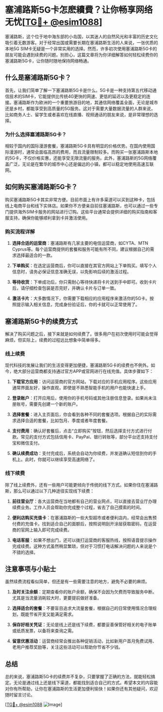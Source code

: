 # 塞浦路斯5G卡怎麽續費？让你畅享网络无忧[[TG💪+ @esim1088](https://t.me/s/esim1088)]

塞浦路斯，这个位于地中海东部的小岛国，以其迷人的自然风光和丰富的历史文化吸引着无数游客。对于经常出国或需要长期在塞浦路斯生活的人来说，一张优质的本地5G SIM卡无疑是一个非常实用的选择。然而，许多初次使用塞浦路斯5G卡的朋友可能会遇到续费的问题。别担心，这篇文章将为你详细解答如何轻松续费你的塞浦路斯5G卡，让你随时随地保持网络畅通。

## 什么是塞浦路斯5G卡？

首先，让我们简单了解一下塞浦路斯5G卡是什么。5G卡是一种支持第五代移动通信技术的SIM卡，它能提供比传统4G更快的网速、更低的延迟以及更稳定的连接。塞浦路斯作为欧洲的一个重要旅游目的地，其通信网络覆盖全面，无论是城市还是乡村，都能享受到高质量的5G服务。这对于需要大量数据流量的人群来说，比如商务人士、留学生或者喜欢在线直播、视频通话的朋友来说，是非常理想的选择。

### 为什么选择塞浦路斯5G卡？

相较于国内的国际漫游套餐，塞浦路斯5G卡具有明显的价格优势。在国内使用国际漫游时，通常会面临高昂的费用，而且流量限制较多。而购买一张塞浦路斯本地的5G卡，不仅价格实惠，还能享受无限流量的服务。此外，塞浦路斯的5G网络覆盖广泛，无论是在繁华的城市中心还是偏远的小镇，都可以稳定地使用高速互联网。

## 如何购买塞浦路斯5G卡？

购买塞浦路斯5G卡其实非常方便。目前市面上有许多渠道可以买到这种卡，包括线上电商平台和线下实体店。如果你不方便亲自前往塞浦路斯，也可以通过一些专门提供海外SIM卡服务的网站进行订购。这些平台通常会提供详细的购买指南和客服支持，确保你能够顺利拿到卡并激活使用。

### 购买流程详解

1. **选择合适的运营商**：塞浦路斯有几家主要的电信运营商，如CYTA、MTN Cyprus等。每个运营商提供的套餐和服务可能有所不同，建议根据自己的需求选择最适合的一款。
   
2. **下单购买**：在选定运营商后，你可以直接在其官方网站上下单购买。填写个人信息时，请务必保证信息准确无误，以免影响后续的激活过程。

3. **等待收货**：下单成功后，你只需耐心等待快递将卡片送到手中即可。收到卡片后，请仔细检查包装是否完好，并确认卡片与订单一致。

4. **激活卡片**：大多数情况下，你需要下载相应的应用程序来激活你的5G卡。按照提示输入相关信息，完成身份验证后，你的卡就可以正常使用了。

## 塞浦路斯5G卡的续费方式

解决了购买问题之后，接下来就是如何续费了。很多用户在初次使用时可能会觉得麻烦，但实际上，续费的过程远比想象中简单得多。

### 线上续费

现代科技的发展让我们的生活变得更加便捷，塞浦路斯5G卡的续费也不例外。如今，绝大部分运营商都支持通过官方APP或官网进行在线充值。具体步骤如下：

1. **下载官方应用**：访问运营商的官方网站，下载对应的手机应用程序。这些应用通常界面友好，操作直观，即使是不熟悉智能手机的用户也能快速上手。

2. **登录账户**：打开应用后，使用你的手机号码或其他注册信息登录。如果尚未注册账号，需要先创建一个新的账户。

3. **选择套餐**：进入主页面后，你会看到各种不同的套餐选项。根据自己的实际需求选择合适的套餐，比如包月、季度或者年度套餐。

4. **支付费用**：确认好套餐后，点击“立即购买”按钮，然后选择支付方式进行付款。常见的支付方式包括信用卡、PayPal、银行转账等，部分平台还支持支付宝和微信支付。

5. **确认续费成功**：支付完成后，系统会自动为你续费，并发送确认短信到你的手机上。此时，你就可以继续享受高速网络了。

### 线下续费

除了线上续费外，还有一些用户可能更倾向于传统的线下方式。如果你住在塞浦路斯，那么可以通过以下几种途径实现线下续费：

1. **前往营业厅**：各大运营商在当地都有自己的营业网点，可以直接去营业厅办理续费业务。工作人员会帮助你完成整个过程，省去了自己摸索的时间。

2. **便利店购买充值卡**：在塞浦路斯的一些大型超市或者便利店内，经常会出售预付费的充值卡。找到适合自己的面额后，按照说明刮开涂层获取密码，在运营商的官网上输入即可完成续费。

3. **电话客服**：如果不想出门，还可以拨打运营商的客服热线，按照语音提示操作完成续费。这种方式虽然稍显繁琐，但对于习惯打电话解决问题的人来说是个不错的选择。

## 注意事项与小贴士

虽然续费流程看似简单，但还是有一些需要注意的地方，避免不必要的麻烦。

1. **及时关注余额**：定期查看你的账户余额，确保不会因为欠费而导致服务中断。尤其是当流量消耗较大时，更要提前做好准备。

2. **选择适合的套餐**：不要盲目追求大流量套餐，根据自己的日常使用情况合理规划，既能节省开支又能满足需求。

3. **保存好相关凭证**：无论是线上还是线下续费，都要妥善保管好相关的电子账单或纸质发票，以备将来查询之需。

4. **留意优惠活动**：运营商经常会推出各种促销活动，比如新用户首月免费试用、老用户推荐奖励等，关注这些活动可以帮助你节省不少钱。

## 总结

总的来说，塞浦路斯5G卡的续费并不复杂，只要掌握了正确的方法，就能轻松搞定。无论是通过线上还是线下渠道，都能找到适合自己的方式。希望本文的内容能对你有所帮助，让你在塞浦路斯的生活更加便利愉快！如果你还有其他疑问，欢迎随时留言讨论。

[[TG💪+ @esim1088](https://t.me/s/esim1088) ![Image](https://i.postimg.cc/4NQfJmqS/Snipaste-2025-05-13-00-14-12.png)]